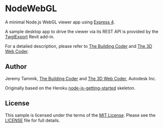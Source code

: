 # NodeWebGL

A minimal Node.js WebGL viewer app using [Express 4](http://expressjs.com).

A sample desktop app to drive the viewer via its REST API is provided by the
[TwglExport](https://github.com/jeremytammik/TwglExport) Revit add-in.

For a detailed description, please refer to
[The Building Coder](http://thebuildingcoder.typepad.com) and
[The 3D Web Coder](http://the3dwebcoder.typepad.com).


## Author

Jeremy Tammik, [The Building Coder](http://thebuildingcoder.typepad.com) and
[The 3D Web Coder](http://the3dwebcoder.typepad.com), Autodesk Inc.

Originally based on the Heroku
[node-js-getting-started](https://github.com/heroku/node-js-getting-started)
skeleton.


## License

This sample is licensed under the terms of the [MIT License](http://opensource.org/licenses/MIT).
Please see the [LICENSE](LICENSE) file for full details.

